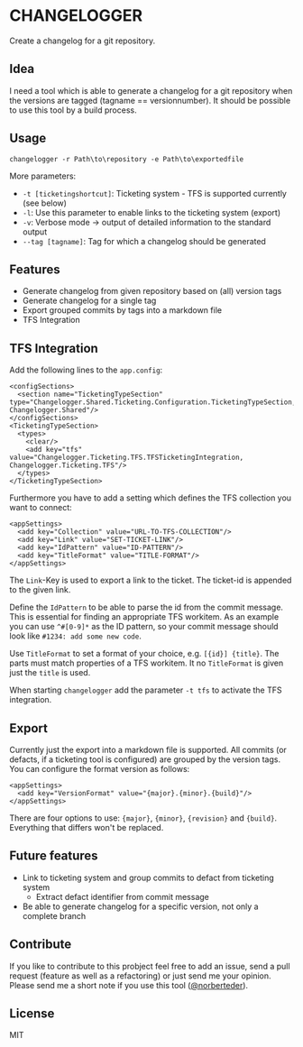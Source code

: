 # CHANGELOGGER #

Create a changelog for a git repository.

## Idea

I need a tool which is able to generate a changelog for a git repository when the versions are tagged (tagname == versionnumber). It should be possible to use this tool by a build process.

## Usage

```
changelogger -r Path\to\repository -e Path\to\exportedfile
```

More parameters:

* `-t [ticketingshortcut]`: Ticketing system - TFS is supported currently (see below)
* `-l`: Use this parameter to enable links to the ticketing system (export)
* `-v`: Verbose mode -> output of detailed information to the standard output
* `--tag [tagname]`: Tag for which a changelog should be generated

## Features

* Generate changelog from given repository based on (all) version tags
* Generate changelog for a single tag
* Export grouped commits by tags into a markdown file
* TFS Integration

## TFS Integration

Add the following lines to the `app.config`:

```
<configSections>
  <section name="TicketingTypeSection" type="Changelogger.Shared.Ticketing.Configuration.TicketingTypeSection, Changelogger.Shared"/>
</configSections>
<TicketingTypeSection>
  <types>
    <clear/>
    <add key="tfs" value="Changelogger.Ticketing.TFS.TFSTicketingIntegration, Changelogger.Ticketing.TFS"/>
  </types>
</TicketingTypeSection>
```

Furthermore you have to add a setting which defines the TFS collection you want to connect:

```
<appSettings>
  <add key="Collection" value="URL-TO-TFS-COLLECTION"/>
  <add key="Link" value="SET-TICKET-LINK"/>
  <add key="IdPattern" value="ID-PATTERN"/>
  <add key="TitleFormat" value="TITLE-FORMAT"/>
</appSettings>
```

The `Link`-Key is used to export a link to the ticket. The ticket-id is appended to the given link. 

Define the `IdPattern` to be able to parse the id from the commit message. This is essential for finding an appropriate TFS workitem. As an example you can use `^#[0-9]*` as the ID pattern, so your commit message should look like `#1234: add some new code`.

Use `TitleFormat` to set a format of your choice, e.g. `[{id}] {title}`. The parts must match properties of a TFS workitem. It no `TitleFormat` is given just the `title` is used. 

When starting `changelogger` add the parameter `-t tfs` to activate the TFS integration. 

## Export

Currently just the export into a markdown file is supported. All commits (or defacts, if a ticketing tool is configured) are grouped by the version tags. You can configure the format version as follows:

```
<appSettings>
  <add key="VersionFormat" value="{major}.{minor}.{build}"/>
</appSettings>
```

There are four options to use: `{major}`, `{minor}`, `{revision}` and `{build}`. Everything that differs won't be replaced.

## Future features

* Link to ticketing system and group commits to defact from ticketing system
  * Extract defact identifier from commit message
* Be able to generate changelog for a specific version, not only a complete branch

## Contribute

If you like to contribute to this probject feel free to add an issue, send a pull request (feature as well as a refactoring) or just send me your opinion. Please send me a short note if you use this tool ([@norberteder](http://www.twitter.com/norberteder "@norberteder")).

## License

MIT

